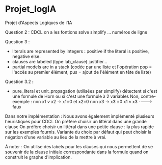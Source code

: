 # Projet_logIA
Projet d'Aspects Logiques de l'IA

Question 2 : CDCL on a les fontions solve simplify … numéros de ligne

Question 3 : 
   - literals are represented by integers : positive if the literal is positive, negative else.
   - clauses are labeled (type lab_clause) justifier...
   - partial models are in a stack (codée par une liste et l'opération pop = l'accès au premier élément, pus = ajout de l'élément en tête de liste)
 
Question 3.2 :
   - pure_literal et unit_propagation (utilisées par simplify) détectent si c'est une formule de Horn ou si c'est une formule à 2 variables
Non, contre-exemple :
non x1 v x2 → x1=0 et x2=0 
non x3 → x3 =0
x1 v x3 ----> faux

Dans notre implémentation :
Nous avons également implémenté plusieurs heuristiques pour CDCL
On préfère choisir un littéral dans une grande clause
On préfère choisir un littéral dans une petite clause : la plus rapide sur les exemples fournis.
Variante du choix par défaut qui peut choisir la négation d'une variable au lieu de la mettre à vrai.

À noter : On utilise des labels pour les clauses qui nous permettent de se souvenir de la clause initiale correspondante dans la formule quand on construit le graphe d'implication.